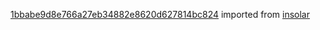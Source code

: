 [1bbabe9d8e766a27eb34882e8620d627814bc824](https://github.com/insolar/insolar/commit/1bbabe9d8e766a27eb34882e8620d627814bc824) imported from [insolar](https://github.com/insolar/insolar)
